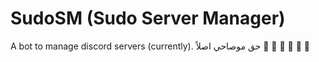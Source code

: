 # SudoSM (Sudo Server Manager)

A bot to manage discord servers (currently).
حق موصاحي اصلاً 🏃 🏃 🏃 🏃 🏃 🏃 